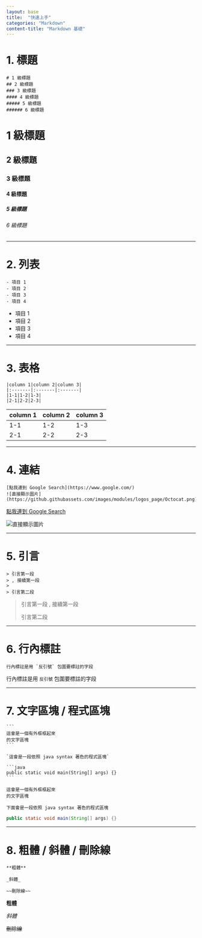```yaml
---
layout: base
title:  "快速上手"
categories: "Markdown"
content-title: "Markdown 基礎"
---
```


# 1. 標題

```
# 1 級標題
## 2 級標題
### 3 級標題
#### 4 級標題
##### 5 級標題
###### 6 級標題
```

# 1 級標題
## 2 級標題
### 3 級標題
#### 4 級標題
##### 5 級標題
###### 6 級標題

---

# 2. 列表

```
- 項目 1
- 項目 2
- 項目 3
- 項目 4
```

- 項目 1
- 項目 2
- 項目 3
- 項目 4

---

# 3. 表格

```
|column 1|column 2|column 3|
|:-------|:-------|:-------|
|1-1|1-2|1-3|
|2-1|2-2|2-3|
```

|column 1|column 2|column 3|
|:-------|:-------|:-------|
|1-1|1-2|1-3|
|2-1|2-2|2-3|

---

# 4. 連結

```
[點我連到 Google Search](https://www.google.com/)
![直接顯示圖片](https://github.githubassets.com/images/modules/logos_page/Octocat.png)
```

[點我連到 Google Search](https://www.google.com/)

![直接顯示圖片](https://github.githubassets.com/images/modules/logos_page/Octocat.png)

---

# 5. 引言

```
> 引言第一段
> , 接續第一段
> 
> 引言第二段
```

> 引言第一段
> , 接續第一段
> 
> 引言第二段

---

# 6. 行內標註

```
行內標註是用 `反引號` 包圍要標註的字段 
```

行內標註是用 `反引號` 包圍要標註的字段 

---

# 7. 文字區塊 / 程式區塊

````
```
這會是一個有外框框起來
的文字區塊
```

`這會是一段依照 java syntax 著色的程式區塊`

```java
public static void main(String[] args) {}
```
````

```
這會是一個有外框框起來
的文字區塊
```

`下面會是一段依照 java syntax 著色的程式區塊`

```java
public static void main(String[] args) {}
```

---

# 8. 粗體 / 斜體 / 刪除線

```
**粗體**

_斜體_

~~刪除線~~
```

**粗體**

_斜體_

~~刪除線~~